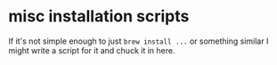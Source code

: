# misc installation scripts

If it's not simple enough to just `brew install ...` or something similar I might write a script for it and chuck it in here.
